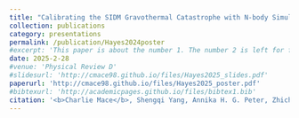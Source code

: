 ```yaml
---
title: "Calibrating the SIDM Gravothermal Catastrophe with N-body Simulations"
collection: publications
category: presentations
permalink: /publication/Hayes2024poster
#excerpt: 'This paper is about the number 1. The number 2 is left for future work.'
date: 2025-2-28
#venue: 'Physical Review D'
#slidesurl: 'http://cmace98.github.io/files/Hayes2025_slides.pdf'
paperurl: 'http://cmace98.github.io/files/Hayes2025_poster.pdf'
#bibtexurl: 'http://academicpages.github.io/files/bibtex1.bib'
citation: '<b>Charlie Mace</b>, Shengqi Yang, Annika H. G. Peter, Zhichao Carton Zeng, Xiaolong Du, Andrew Benson. (2025). <i>Poster presented at the 89th Hayes Advanced Research Forum, The Ohio State University</i>.'
---
```


